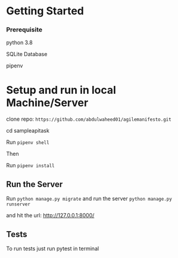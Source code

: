 # Getting Started


### Prerequisite

python 3.8 

SQLite Database

pipenv


# Setup and run in local Machine/Server

clone repo: `https://github.com/abdulwaheed01/agilemanifesto.git`

cd sampleapitask

Run `pipenv shell`

Then 

Run `pipenv install`



## Run the Server
Run `python manage.py migrate` and run the server `python manage.py runserver`

and hit the url: http://127.0.0.1:8000/


## Tests

To run tests just run pytest in terminal
